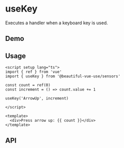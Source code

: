 # useKey

Executes a handler when a keyboard key is used.

## Demo

## Usage

```vue
<script setup lang="ts">
import { ref } from 'vue'
import { useKey } from '@beautiful-vue-use/sensors'

const count = ref(0)
const increment = () => count.value += 1

useKey('ArrowUp', increment)

</script>

<template>
  <div>Press arrow up: {{ count }}</div>
</template>

```

## API
